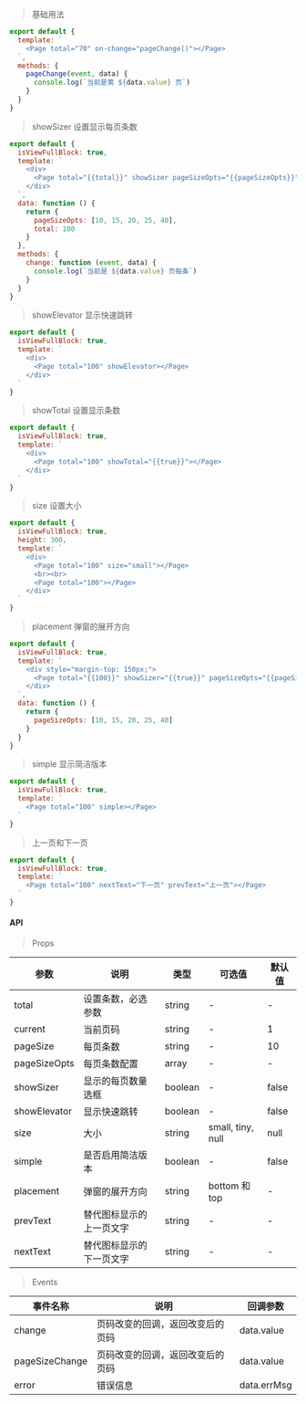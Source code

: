 > 基础用法

```js
export default {
  template: `
    <Page total="70" on-change="pageChange()"></Page>
  `,
  methods: {
    pageChange(event, data) {
      console.log(`当前是第 ${data.value} 页`)
    }
  }
}
```

> showSizer 设置显示每页条数

```js
export default {
  isViewFullBlock: true,
  template: `
    <div>
      <Page total="{{total}}" showSizer pageSizeOpts="{{pageSizeOpts}}" on-pageSizeChange="change()"></Page>
    </div>
  `,
  data: function () {
    return {
      pageSizeOpts: [10, 15, 20, 25, 40],
      total: 100
    }
  },
  methods: {
    change: function (event, data) {
      console.log(`当前是 ${data.value} 页每条`)
    }
  }
}
```

> showElevator 显示快速跳转

```js
export default {
  isViewFullBlock: true,
  template: `
    <div>
      <Page total="100" showElevator></Page>
    </div>
  `
}
```

> showTotal 设置显示条数

```js
export default {
  isViewFullBlock: true,
  template: `
    <div>
      <Page total="100" showTotal="{{true}}"></Page>
    </div>
  `
}
```


> size 设置大小

```js
export default {
  isViewFullBlock: true,
  height: 300,
  template: `
    <div>
      <Page total="100" size="small"></Page>
      <br><br>
      <Page total="100"></Page>
    </div>
  `
}
```

> placement 弹窗的展开方向

```js
export default {
  isViewFullBlock: true,
  template: `
    <div style="margin-top: 150px;">
      <Page total="{{100}}" showSizer="{{true}}" pageSizeOpts="{{pageSizeOpts}}" placement="top"></Page>
    </div>
  `,
  data: function () {
    return {
      pageSizeOpts: [10, 15, 20, 25, 40]
    }
  }
}
```

> simple 显示简洁版本

```js
export default {
  isViewFullBlock: true,
  template: `
    <Page total="100" simple></Page>
  `
}
```

> 上一页和下一页

```js
export default {
  isViewFullBlock: true,
  template: `
    <Page total="100" nextText="下一页" prevText="上一页"></Page>
  `
}
```

#### API

> Props

参数 | 说明 | 类型 | 可选值 | 默认值
---|---|---|---|---
total | 设置条数，必选参数 | string | - | -
current | 当前页码 | string | - | 1
pageSize | 每页条数 | string | - | 10
pageSizeOpts | 每页条数配置 | array | - | -
showSizer | 显示的每页数量选框 | boolean | - | false
showElevator | 显示快速跳转 | boolean | - | false
size | 大小 | string | small, tiny, null | null
simple | 是否启用简洁版本 | boolean | - | false
placement | 弹窗的展开方向 | string | bottom 和 top | -
prevText | 替代图标显示的上一页文字 | string | - | -
nextText | 替代图标显示的下一页文字 | string | - | -

> Events

事件名称 | 说明 | 回调参数
---|---|---
change | 页码改变的回调，返回改变后的页码 | data.value
pageSizeChange | 页码改变的回调，返回改变后的页码 | data.value
error | 错误信息 | data.errMsg
